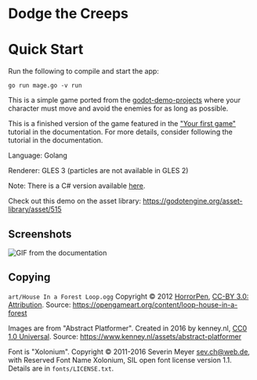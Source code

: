 # Dodge the Creeps

# Quick Start

Run the following to compile and start the app:

```
go run mage.go -v run
```

This is a simple game ported from the [godot-demo-projects](https://github.com/godotengine/godot-demo-projects/tree/master/2d/dodge_the_creeps) where your character must move and avoid the enemies for as long as possible.

This is a finished version of the game featured in the
["Your first game"](https://docs.godotengine.org/en/latest/getting_started/step_by_step/your_first_game.html) tutorial in the documentation. For more details, consider following the tutorial in the documentation.

Language: Golang

Renderer: GLES 3 (particles are not available in GLES 2)

Note: There is a C# version available [here](https://github.com/godotengine/godot-demo-projects/tree/master/mono/dodge_the_creeps).

Check out this demo on the asset library: https://godotengine.org/asset-library/asset/515

## Screenshots

![GIF from the documentation](https://docs.godotengine.org/en/latest/_images/dodge_preview.gif)

## Copying

`art/House In a Forest Loop.ogg` Copyright &copy; 2012 [HorrorPen](https://opengameart.org/users/horrorpen), [CC-BY 3.0: Attribution](http://creativecommons.org/licenses/by/3.0/). Source: https://opengameart.org/content/loop-house-in-a-forest

Images are from "Abstract Platformer". Created in 2016 by kenney.nl, [CC0 1.0 Universal](http://creativecommons.org/publicdomain/zero/1.0/). Source: https://www.kenney.nl/assets/abstract-platformer

Font is "Xolonium". Copyright &copy; 2011-2016 Severin Meyer <sev.ch@web.de>, with Reserved Font Name Xolonium, SIL open font license version 1.1. Details are in `fonts/LICENSE.txt`.
